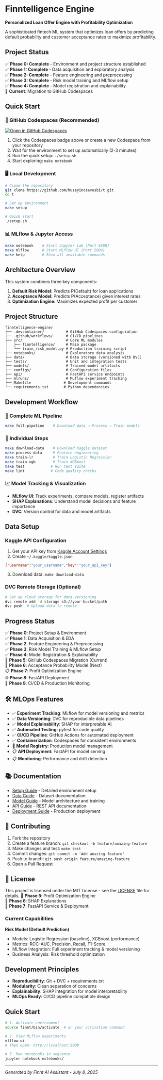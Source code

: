 # Finntelligence Engine

**Personalized Loan Offer Engine with Profitability Optimization**

A sophisticated fintech ML system that optimizes loan offers by predicting default probability and customer acceptance rates to maximize profitability.

## Project Status
✅ **Phase 0: Complete** - Environment and project structure established  
✅ **Phase 1: Complete** - Data acquisition and exploratory analysis  
✅ **Phase 2: Complete** - Feature engineering and preprocessing  
✅ **Phase 3: Complete** - Risk model training and MLflow setup  
✅ **Phase 4: Complete** - Model registration and explainability  
🚀 **Current**: Migration to GitHub Codespaces  

## Quick Start

### 🚀 GitHub Codespaces (Recommended)
[![Open in GitHub Codespaces](https://github.com/codespaces/badge.svg)](https://codespaces.new/huseyincavusbi/t)

1. Click the Codespaces badge above or create a new Codespace from your repository
2. Wait for the environment to set up automatically (2-3 minutes)
3. Run the quick setup: `./setup.sh`
4. Start exploring: `make notebook`

### 🖥️ Local Development
```bash
# Clone the repository
git clone https://github.com/huseyincaavusbi/t.git
cd t

# Set up environment
make setup

# Quick start
./setup.sh
```

### 📊 MLflow & Jupyter Access
```bash
make notebook    # Start Jupyter Lab (Port 8888)
make mlflow      # Start MLflow UI (Port 5000)
make help        # Show all available commands
```

## Architecture Overview

This system combines three key components:
1. **Default Risk Model**: Predicts P(Default) for loan applications
2. **Acceptance Model**: Predicts P(Acceptance) given interest rates
3. **Optimization Engine**: Maximizes expected profit per customer

## Project Structure
```
finntelligence-engine/
├── .devcontainer/          # GitHub Codespaces configuration
├── .github/workflows/      # CI/CD pipelines
├── src/                    # Core ML modules
│   ├── finntelligence/     # Main package
│   └── train_risk_model.py # Production training script
├── notebooks/              # Exploratory data analysis
├── data/                   # Data storage (versioned with DVC)
├── tests/                  # Unit and integration tests
├── models/                 # Trained model artifacts
├── configs/                # Configuration files
├── api/                    # FastAPI service endpoints
├── mlruns/                 # MLflow experiment tracking
├── Makefile               # Development commands
└── requirements.txt       # Python dependencies
```

## Development Workflow

### 🔄 Complete ML Pipeline
```bash
make full-pipeline    # Download data → Process → Train models
```

### 🧪 Individual Steps
```bash
make download-data    # Download Kaggle dataset
make process-data     # Feature engineering
make train-lr         # Train Logistic Regression
make train-xgb        # Train XGBoost
make test            # Run test suite
make lint            # Code quality checks
```

### 📈 Model Tracking & Visualization
- **MLflow UI**: Track experiments, compare models, register artifacts
- **SHAP Explanations**: Understand model decisions and feature importance
- **DVC**: Version control for data and model artifacts

## Data Setup

### Kaggle API Configuration
1. Get your API key from [Kaggle Account Settings](https://www.kaggle.com/account)
2. Create `~/.kaggle/kaggle.json`:
```json
{"username":"your_username","key":"your_api_key"}
```
3. Download data: `make download-data`

### DVC Remote Storage (Optional)
```bash
# Set up cloud storage for data versioning
dvc remote add -d storage s3://your-bucket/path
dvc push  # Upload data to remote
```

## Progress Status

✅ **Phase 0**: Project Setup & Environment  
✅ **Phase 1**: Data Acquisition & EDA  
✅ **Phase 2**: Feature Engineering & Preprocessing  
✅ **Phase 3**: Risk Model Training & MLflow Setup  
✅ **Phase 4**: Model Registration & Explainability  
🚀 **Phase 5**: GitHub Codespaces Migration (Current)  
🔄 **Phase 6**: Acceptance Probability Model (Next)  
📋 **Phase 7**: Profit Optimization Engine  
🌐 **Phase 8**: FastAPI Deployment  
🔧 **Phase 9**: CI/CD & Production Monitoring  

## 🛠️ MLOps Features

- ✅ **Experiment Tracking**: MLflow for model versioning and metrics
- ✅ **Data Versioning**: DVC for reproducible data pipelines  
- ✅ **Model Explainability**: SHAP for interpretable AI
- ✅ **Automated Testing**: pytest for code quality
- ✅ **CI/CD Pipeline**: GitHub Actions for automated deployment
- ✅ **Containerization**: Codespaces for consistent environments
- 🔄 **Model Registry**: Production model management
- 📋 **API Deployment**: FastAPI for model serving
- 📋 **Monitoring**: Performance and drift detection

## 📚 Documentation

- [Setup Guide](docs/setup.md) - Detailed environment setup
- [Data Guide](docs/data.md) - Dataset documentation  
- [Model Guide](docs/models.md) - Model architecture and training
- [API Guide](docs/api.md) - REST API documentation
- [Deployment Guide](docs/deployment.md) - Production deployment

## 🤝 Contributing

1. Fork the repository
2. Create a feature branch: `git checkout -b feature/amazing-feature`
3. Make changes and test: `make test`
4. Commit changes: `git commit -m 'Add amazing feature'`
5. Push to branch: `git push origin feature/amazing-feature`
6. Open a Pull Request

## 📄 License

This project is licensed under the MIT License - see the [LICENSE](LICENSE) file for details.
🔄 **Phase 5**: Profit Optimization Engine  
🔄 **Phase 6**: SHAP Explanations  
🔄 **Phase 7**: FastAPI Service & Deployment  

### Current Capabilities

**Risk Model (Default Prediction)**
- Models: Logistic Regression (baseline), XGBoost (performance)
- Metrics: ROC-AUC, Precision, Recall, F1-Score
- MLflow Integration: Full experiment tracking & model versioning
- Business Analysis: Risk threshold optimization

## Development Principles
- **Reproducibility**: Git + DVC + requirements.txt
- **Modularity**: Clean separation of concerns
- **Explainability**: SHAP integration for model interpretability
- **MLOps Ready**: CI/CD pipeline compatible design

## Quick Start

```bash
# 1. Activate environment
source finnt/bin/activate  # or your activation command

# 2. View MLflow experiments
mlflow ui
# Then open: http://localhost:5000

# 3. Run notebooks in sequence
jupyter notebook notebooks/
```

---
*Generated by Finnt AI Assistant - July 8, 2025*

